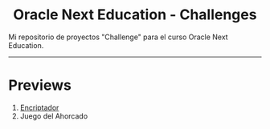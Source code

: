 <h1 align="center">Oracle Next Education - Challenges</h1>
<p>Mi repositorio de proyectos "Challenge" para el curso Oracle Next Education.</p>
<hr>
<h1>Previews</h1>
<ol>
<li><a href="https://gale-cypher.netlify.app/">Encriptador</a></li>
<li>Juego del Ahorcado</li>
</ol>
